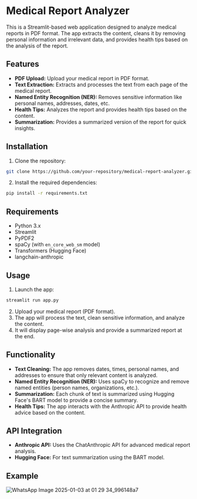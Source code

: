 # Medical Report Analyzer

This is a Streamlit-based web application designed to analyze medical reports in PDF format. The app extracts the content, cleans it by removing personal information and irrelevant data, and provides health tips based on the analysis of the report.

## Features

- **PDF Upload:** Upload your medical report in PDF format.
- **Text Extraction:** Extracts and processes the text from each page of the medical report.
- **Named Entity Recognition (NER):** Removes sensitive information like personal names, addresses, dates, etc.
- **Health Tips:** Analyzes the report and provides health tips based on the content.
- **Summarization:** Provides a summarized version of the report for quick insights.

## Installation

1. Clone the repository:

```bash
git clone https://github.com/your-repository/medical-report-analyzer.git
```

2. Install the required dependencies:

```bash
pip install -r requirements.txt
```

## Requirements

- Python 3.x
- Streamlit
- PyPDF2
- spaCy (with `en_core_web_sm` model)
- Transformers (Hugging Face)
- langchain-anthropic

## Usage

1. Launch the app:

```bash
streamlit run app.py
```

2. Upload your medical report (PDF format).
3. The app will process the text, clean sensitive information, and analyze the content.
4. It will display page-wise analysis and provide a summarized report at the end.

## Functionality

- **Text Cleaning:** The app removes dates, times, personal names, and addresses to ensure that only relevant content is analyzed.
- **Named Entity Recognition (NER):** Uses spaCy to recognize and remove named entities (person names, organizations, etc.).
- **Summarization:** Each chunk of text is summarized using Hugging Face's BART model to provide a concise summary.
- **Health Tips:** The app interacts with the Anthropic API to provide health advice based on the content.

## API Integration

- **Anthropic API:** Uses the ChatAnthropic API for advanced medical report analysis.
- **Hugging Face:** For text summarization using the BART model.

## Example
![WhatsApp Image 2025-01-03 at 01 29 34_996148a7](https://github.com/user-attachments/assets/a6c49284-acb6-4c58-b9fd-19f404cbe195)

